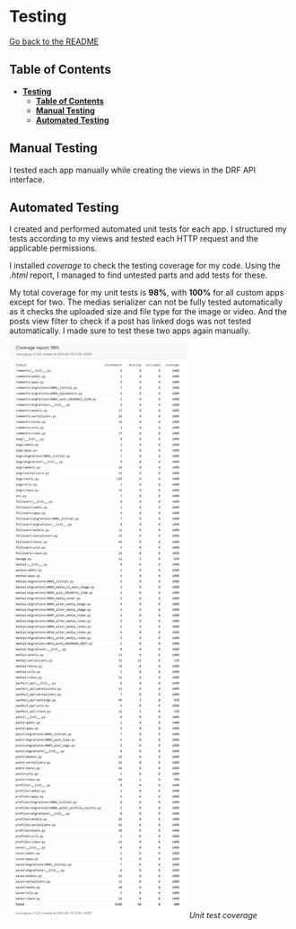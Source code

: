 # **Testing**

[Go back to the README](README.md)

## **Table of Contents**

<!-- TOC -->
* [**Testing**](#testing)
  * [**Table of Contents**](#table-of-contents)
  * [**Manual Testing**](#manual-testing)
  * [**Automated Testing**](#automated-testing)
<!-- TOC -->

## **Manual Testing**

I tested each app manually while creating the views in the DRF API interface.

## **Automated Testing**

I created and performed automated unit tests for each app. I structured my tests according to my views and tested each HTTP request and the applicable permissions. 

I installed *coverage* to check the testing coverage for my code. Using the *.html* report, I managed to find untested parts and add tests for these.

My total coverage for my unit tests is **98%**, with **100%** for all custom apps except for two. The medias serializer can not be fully tested automatically as it checks the uploaded size and file type for the image or video. And the posts view filter to check if a post has linked dogs was not tested automatically. I made sure to test these two apps again manually.

![test coverage](docs/screenshots/coverage.jpg)
*Unit test coverage*
